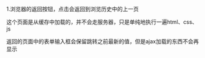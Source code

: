 1.浏览器的返回按钮，点击会返回到浏览历史中的上一页

  这个页面是从缓存中加载的，并不会走服务器，只是单纯地执行一遍html、css、js

  返回的页面中的表单输入框会保留跳转之前最新的值，但是ajax加载的东西不会再显示